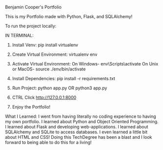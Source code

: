 Benjamin Cooper's Portfolio


This is my Portfolio made with Python, Flask, and SQLAlchemy!

To run the project locally:

IN TERMINAL:

1. Install Venv:
pip install virtualenv


2. Create Virtual Environment:
virtualenv env


3. Activate Virtual Environment:
On Windows-
env\Scripts\activate
On Unix or MacOS-
source ./env/bin/activate


4. Install Dependencies:
pip install -r requirements.txt


5. Run Project:
python app.py
OR
python3 app.py


6. CTRL Click http://127.0.0.1:8000


7. Enjoy the Portfolio!


What I Learned:
I went from having literally no coding experience to having my own portfolio. I learned about Python and Object Oriented Programming. I learned about Flask and developing web-applications. I learned about SQLAlchemy and SQLite to access databases.
I even learned a little bit about HTML and CSS! Doing this TechDegree has been a blast and I look forward to being able to do this for a living!

 

